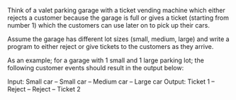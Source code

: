 Think of a valet parking garage with a ticket vending machine which either rejects a customer because
the garage is full or gives a ticket (starting from number 1) which the customers can use later on to
pick up their cars.

Assume the garage has different lot sizes (small, medium, large) and write a program to either reject
or give tickets to the customers as they arrive.

As an example; for a garage with 1 small and 1 large parking lot; the following customer events should result in the output below:

Input: Small car – Small car – Medium car – Large car Output: Ticket 1 – Reject – Reject – Ticket 2
